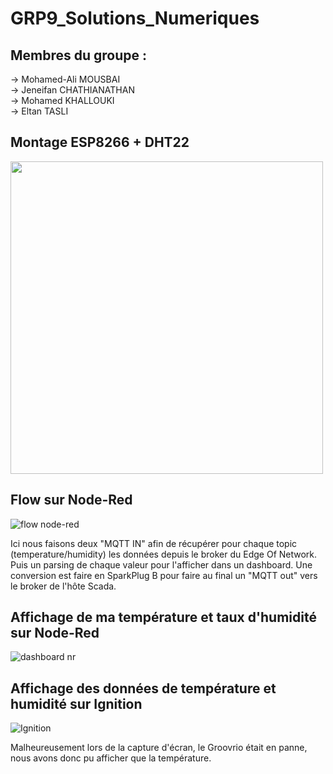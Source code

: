 # GRP9_Solutions_Numeriques
## Membres du groupe :
-> Mohamed-Ali MOUSBAI <br />
-> Jeneifan CHATHIANATHAN <br />
-> Mohamed KHALLOUKI <br />
-> Eltan TASLI <br />

## Montage ESP8266 + DHT22

<img src="https://user-images.githubusercontent.com/83539183/215097901-4a0b7f8e-84f6-474f-a771-6dd42a4cc8b5.jpg" width="500" height="500">


## Flow sur Node-Red
![flow node-red](https://user-images.githubusercontent.com/83539183/215099292-2cc54914-5fdd-4dbb-b691-d75b25d336a6.png)

Ici nous faisons deux "MQTT IN" afin de récupérer pour chaque topic (temperature/humidity) les données depuis le broker du Edge Of Network. Puis un parsing de chaque valeur pour l'afficher dans un dashboard. Une conversion est faire en SparkPlug B pour faire au final un "MQTT out" vers le broker de l'hôte Scada.

## Affichage de ma température et taux d'humidité sur Node-Red
![dashboard nr](https://user-images.githubusercontent.com/83539183/215100042-0c0bc4ff-5f8a-42de-b89c-fe20828d8f98.png)

## Affichage des données de température et humidité sur Ignition
![Ignition](https://user-images.githubusercontent.com/83539183/215100499-13eda9f6-b313-4c3f-8fd0-eb163597f687.png)

Malheureusement lors de la capture d'écran, le Groovrio était en panne, nous avons donc pu afficher que la température.
